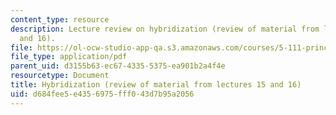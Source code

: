 ```yaml
---
content_type: resource
description: Lecture review on hybridization (review of material from lectures 15
  and 16).
file: https://ol-ocw-studio-app-qa.s3.amazonaws.com/courses/5-111-principles-of-chemical-science-fall-2008/d684fee5e4356975fff043d7b95a2056_bioex_lect17.pdf
file_type: application/pdf
parent_uid: d3155b63-ec67-4335-5375-ea901b2a4f4e
resourcetype: Document
title: Hybridization (review of material from lectures 15 and 16)
uid: d684fee5-e435-6975-fff0-43d7b95a2056
---
```

